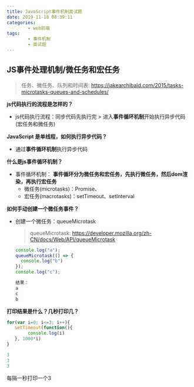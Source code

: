 ```yaml
---
title: JavaScript事件机制面试题
date: 2019-11-18 08:39:11
categories: 
        - web前端 
tags:
        - 事件机制
        - 面试题
---
```


## JS事件处理机制/微任务和宏任务

> 任务、微任务、队列和时间表: https://jakearchibald.com/2015/tasks-microtasks-queues-and-schedules/

**js代码执行的流程是怎样的？**

* js代码执行流程：同步代码先执行完 > 进入**事件循环机制**开始执行异步代码(宏任务和微任务)

**JavaScript 是单线程，如何执行异步代码？**

* 通过**事件循环机制**执行异步代码

**什么是js事件循环机制？**

* 事件循环机制： **事件循环分为微任务和宏任务，先执行微任务，然后dom渲染，再执行宏任务**
  * 微任务(microtasks)：Promise、 
  * 宏任务(macrotasks)：setTimeout、setInterval

**如何手动创建一个微任务事件？**

* 创建一个微任务：queueMicrotask

  > queueMicrotask: https://developer.mozilla.org/zh-CN/docs/Web/API/queueMicrotask

  ```javascript
  console.log("a");
  queueMicrotask(() => {
    console.log("b")
  });
  console.log("c");
  
  结果：
  a
  c
  b
  ```

**打印结果是什么？几秒打印几？**

```javascript
for(var i=0; i<=3; i++){
   setTimeout(function(){
   		console.log(i)
   }, 1000*i)
}

3
3
3
```

每隔一秒打印一个3